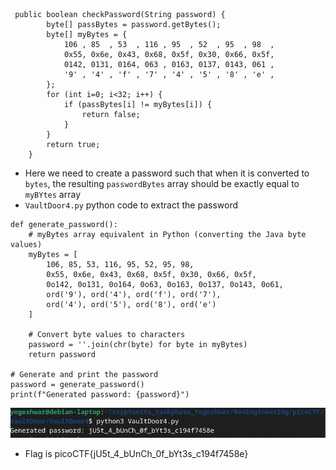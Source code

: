 ```
 public boolean checkPassword(String password) {
        byte[] passBytes = password.getBytes();
        byte[] myBytes = {
            106 , 85  , 53  , 116 , 95  , 52  , 95  , 98  ,
            0x55, 0x6e, 0x43, 0x68, 0x5f, 0x30, 0x66, 0x5f,
            0142, 0131, 0164, 063 , 0163, 0137, 0143, 061 ,
            '9' , '4' , 'f' , '7' , '4' , '5' , '8' , 'e' ,
        };
        for (int i=0; i<32; i++) {
            if (passBytes[i] != myBytes[i]) {
                return false;
            }
        }
        return true;
    }
```
- Here we need to create a password such that when it is converted to `bytes`, the resulting `passwordBytes` array should be exactly equal to `myBYtes` array
- `VaultDoor4.py` python code to extract the password
```
def generate_password():
    # myBytes array equivalent in Python (converting the Java byte values)
    myBytes = [
        106, 85, 53, 116, 95, 52, 95, 98,
        0x55, 0x6e, 0x43, 0x68, 0x5f, 0x30, 0x66, 0x5f,
        0o142, 0o131, 0o164, 0o63, 0o163, 0o137, 0o143, 0o61,
        ord('9'), ord('4'), ord('f'), ord('7'),
        ord('4'), ord('5'), ord('8'), ord('e')
    ]

    # Convert byte values to characters
    password = ''.join(chr(byte) for byte in myBytes)
    return password

# Generate and print the password
password = generate_password()
print(f"Generated password: {password}")

```
![alt text](<Screenshot from 2024-12-27 15-55-12.png>)
- Flag is picoCTF{jU5t_4_bUnCh_0f_bYt3s_c194f7458e}